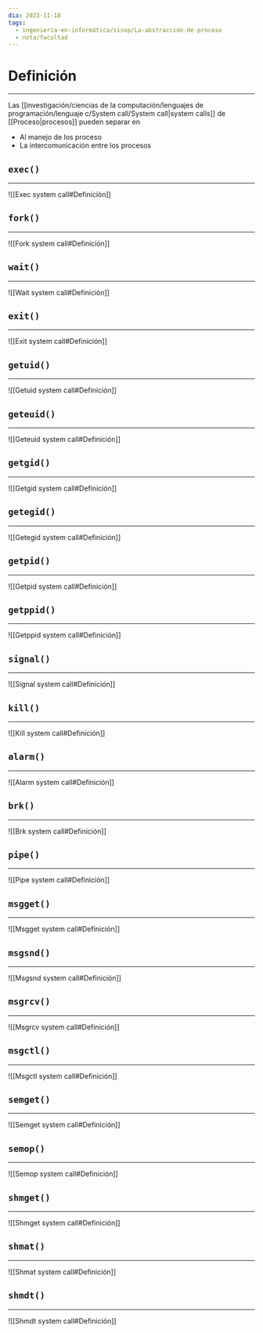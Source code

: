 ```yaml
---
dia: 2023-11-18
tags:
  - ingeniería-en-informática/sisop/La-abstracción-de-proceso
  - nota/facultad
---
```

# Definición
---
Las [[investigación/ciencias de la computación/lenguajes de programación/lenguaje c/System call/System call|system calls]] de [[Proceso|procesos]] pueden separar en
* Al manejo de los proceso
* La intercomunicación entre los procesos
## `exec()`
---
![[Exec system call#Definición]]

## `fork()`
---
![[Fork system call#Definición]]

## `wait()`
---
![[Wait system call#Definición]]

## `exit()`
---
![[Exit system call#Definición]]

## `getuid()`
---
![[Getuid system call#Definición]]

## `geteuid()`
---
![[Geteuid system call#Definición]]

## `getgid()`
---
![[Getgid system call#Definición]]

## `getegid()`
---
![[Getegid system call#Definición]]

## `getpid()`
---
![[Getpid system call#Definición]]

## `getppid()`
---
![[Getppid system call#Definición]]

## `signal()`
---
![[Signal system call#Definición]]

## `kill()`
---
![[Kill system call#Definición]]

## `alarm()`
---
![[Alarm system call#Definición]]

## `brk()`
---
![[Brk system call#Definición]]

## `pipe()`
---
![[Pipe system call#Definición]]

## `msgget()`
---
![[Msgget system call#Definición]]

## `msgsnd()`
---
![[Msgsnd system call#Definición]]

## `msgrcv()`
---
![[Msgrcv system call#Definición]]

## `msgctl()`
---
![[Msgctl system call#Definición]]

## `semget()`
---
![[Semget system call#Definición]]

## `semop()`
---
![[Semop system call#Definición]]

## `shmget()`
---
![[Shmget system call#Definición]]

## `shmat()`
---
![[Shmat system call#Definición]]

## `shmdt()`
---
![[Shmdt system call#Definición]]
